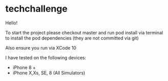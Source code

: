 # techchallenge

Hello!

To start the project please checkout master and run pod install via terminal to install the pod dependencies (they are not committed via git)

Also ensure you run via XCode 10

I have tested on the following devices:
- iPhone 8 +
- iPhone X,Xs, SE, 8 (All Simulators)
